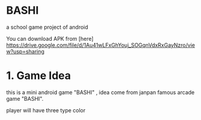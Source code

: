 # BASHI
a school game project of android

You can download APK from [here] https://drive.google.com/file/d/1Au41wLFxGhYouj_SOGqnVdxRxGayNzro/view?usp=sharing

# 1. Game Idea

this is a mini android game "BASHI" , idea come from janpan famous arcade game "BASHI".

player will have three type color 
